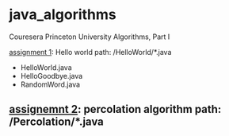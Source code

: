 # java_algorithms
Couresera Princeton University Algorithms, Part I

[assignment 1](https://coursera.cs.princeton.edu/algs4/assignments/hello/specification.php): Hello world
path: /HelloWorld/*.java
 - HelloWorld.java
 - HelloGoodbye.java
 - RandomWord.java

[assignemnt 2](https://coursera.cs.princeton.edu/algs4/assignments/percolation/specification.php): percolation algorithm
path: /Percolation/*.java
 - 